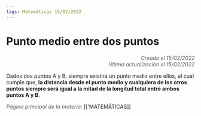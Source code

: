 ```yaml
---
tags: Matemáticas 15/02/2022
---
```


# Punto medio entre dos puntos
<div style="text-align: right; opacity: 0.7; font-style: italic;">Creado el 15/02/2022</div>
<div style="text-align: right; opacity: 0.7; font-style: italic;">Última actualización el 15/02/2022</div>

Dados dos puntos A y B, siempre existirá un punto medio entre ellos, el cual cumple que, **la distancia desde el punto medio y cualquiera de los otros puntos siempre será igual a la mitad de la longitud total entre ambos puntos A y B**.



<span style="opacity: 0.7; font-style: italic;">Página principal de la materia:</span> [['MATEMÁTICAS]]